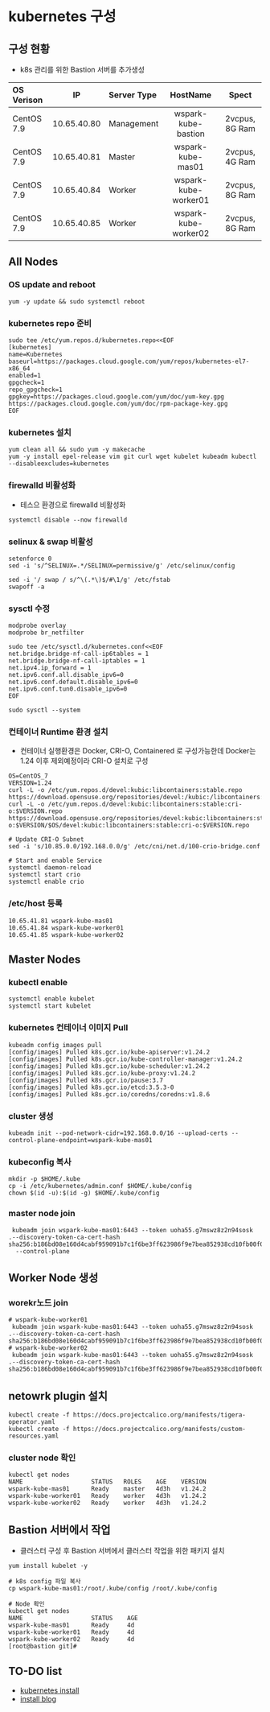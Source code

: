 # kubernetes 구성

## 구성 현황 ###

* k8s 관리를 위한 Bastion 서버를 추가생성

| OS Verison   | IP             | Server Type    | HostName               |     Spect       |
| :----------  | :----------:    | :----------    | :--------------------: | :-------------: |
| CentOS 7.9    | 10.65.40.80    | Management     | wspark-kube-bastion    | 2vcpus, 8G Ram |
| CentOS 7.9    | 10.65.40.81    | Master         | wspark-kube-mas01      | 2vcpus, 4G Ram |
| CentOS 7.9    | 10.65.40.84    | Worker         | wspark-kube-worker01   | 2vcpus, 8G Ram |
| CentOS 7.9    | 10.65.40.85    | Worker         | wspark-kube-worker02   | 2vcpus, 8G Ram |

## All Nodes 
### OS update and reboot
```text
yum -y update && sudo systemctl reboot
```

###  kubernetes repo 준비
```text
sudo tee /etc/yum.repos.d/kubernetes.repo<<EOF
[kubernetes]
name=Kubernetes
baseurl=https://packages.cloud.google.com/yum/repos/kubernetes-el7-x86_64
enabled=1
gpgcheck=1
repo_gpgcheck=1
gpgkey=https://packages.cloud.google.com/yum/doc/yum-key.gpg https://packages.cloud.google.com/yum/doc/rpm-package-key.gpg
EOF
```
### kubernetes 설치
```text
yum clean all && sudo yum -y makecache
yum -y install epel-release vim git curl wget kubelet kubeadm kubectl --disableexcludes=kubernetes
```
### firewalld 비활성화
* 테스으 환경으로 firewalld 비활성화
```text
systemctl disable --now firewalld
```
### selinux & swap 비활성
```text
setenforce 0
sed -i 's/^SELINUX=.*/SELINUX=permissive/g' /etc/selinux/config

sed -i '/ swap / s/^\(.*\)$/#\1/g' /etc/fstab
swapoff -a
```

### sysctl 수정
```text
modprobe overlay
modprobe br_netfilter

sudo tee /etc/sysctl.d/kubernetes.conf<<EOF
net.bridge.bridge-nf-call-ip6tables = 1
net.bridge.bridge-nf-call-iptables = 1
net.ipv4.ip_forward = 1
net.ipv6.conf.all.disable_ipv6=0
net.ipv6.conf.default.disable_ipv6=0
net.ipv6.conf.tun0.disable_ipv6=0
EOF

sudo sysctl --system
```
### 컨테이너 Runtime 환경 설치
* 컨테이너 실행환경은 Docker, CRI-O, Containered 로 구성가능한데 Docker는 1.24 이후 제외예정이라 CRI-O 설치로 구성
```text
OS=CentOS_7
VERSION=1.24
curl -L -o /etc/yum.repos.d/devel:kubic:libcontainers:stable.repo https://download.opensuse.org/repositories/devel:/kubic:/libcontainers:/stable/$OS/devel:kubic:libcontainers:stable.repo
curl -L -o /etc/yum.repos.d/devel:kubic:libcontainers:stable:cri-o:$VERSION.repo https://download.opensuse.org/repositories/devel:kubic:libcontainers:stable:cri-o:$VERSION/$OS/devel:kubic:libcontainers:stable:cri-o:$VERSION.repo

# Update CRI-O Subnet
sed -i 's/10.85.0.0/192.168.0.0/g' /etc/cni/net.d/100-crio-bridge.conf

# Start and enable Service
systemctl daemon-reload
systemctl start crio
systemctl enable crio
```
### /etc/host 등록
```text
10.65.41.81 wspark-kube-mas01
10.65.41.84 wspark-kube-worker01
10.65.41.85 wspark-kube-worker02
```
## Master Nodes 

### kubectl enable
```text
systemctl enable kubelet
systemctl start kubelet
```
### kubernetes 컨테이너 이미지 Pull
```
kubeadm config images pull
[config/images] Pulled k8s.gcr.io/kube-apiserver:v1.24.2
[config/images] Pulled k8s.gcr.io/kube-controller-manager:v1.24.2
[config/images] Pulled k8s.gcr.io/kube-scheduler:v1.24.2
[config/images] Pulled k8s.gcr.io/kube-proxy:v1.24.2
[config/images] Pulled k8s.gcr.io/pause:3.7
[config/images] Pulled k8s.gcr.io/etcd:3.5.3-0
[config/images] Pulled k8s.gcr.io/coredns/coredns:v1.8.6

```

### cluster 생성
```text
kubeadm init --pod-network-cidr=192.168.0.0/16 --upload-certs --control-plane-endpoint=wspark-kube-mas01
```

### kubeconfig 복사
```text
mkdir -p $HOME/.kube
cp -i /etc/kubernetes/admin.conf $HOME/.kube/config
chown $(id -u):$(id -g) $HOME/.kube/config
```
### master node join
```text
 kubeadm join wspark-kube-mas01:6443 --token uoha55.g7mswz8z2n94sosk .--discovery-token-ca-cert-hash sha256:b186bd08e160d4cabf959091b7c1f6be3ff623986f9e7bea852938cd10fb00f0
  --control-plane 
```

## Worker Node 생성

### worekr노드 join
```text
# wspark-kube-worker01
 kubeadm join wspark-kube-mas01:6443 --token uoha55.g7mswz8z2n94sosk .--discovery-token-ca-cert-hash sha256:b186bd08e160d4cabf959091b7c1f6be3ff623986f9e7bea852938cd10fb00f0
# wspark-kube-worker02
 kubeadm join wspark-kube-mas01:6443 --token uoha55.g7mswz8z2n94sosk .--discovery-token-ca-cert-hash sha256:b186bd08e160d4cabf959091b7c1f6be3ff623986f9e7bea852938cd10fb00f0
```

## netowrk plugin 설치
```
kubectl create -f https://docs.projectcalico.org/manifests/tigera-operator.yaml 
kubectl create -f https://docs.projectcalico.org/manifests/custom-resources.yaml
```

### cluster node 확인
```
kubectl get nodes
NAME                   STATUS   ROLES    AGE    VERSION
wspark-kube-mas01      Ready    master   4d3h   v1.24.2
wspark-kube-worker01   Ready    worker   4d3h   v1.24.2
wspark-kube-worker02   Ready    worker   4d3h   v1.24.2
```

## Bastion 서버에서 작업
* 클러스터 구성 후 Bastion 서버에서 클러스터 작업을 위한 패키지 설치
```
yum install kubelet -y

# k8s config 파일 복사
cp wspark-kube-mas01:/root/.kube/config /root/.kube/config

# Node 확인
kubectl get nodes
NAME                   STATUS    AGE
wspark-kube-mas01      Ready     4d
wspark-kube-worker01   Ready     4d
wspark-kube-worker02   Ready     4d
[root@bastion git]# 

```

## TO-DO list
* [kubernetes install](https://kubernetes.io/docs/setup/production-environment/tools/kubeadm/install-kubeadm/)
* [install blog](https://computingforgeeks.com/install-kubernetes-cluster-on-centos-with-kubeadm/)